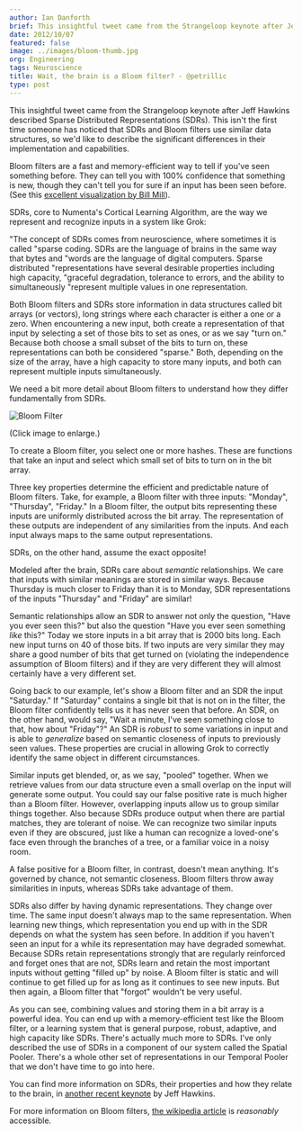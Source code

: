 ```yaml
---
author: Ian Danforth
brief: This insightful tweet came from the Strangeloop keynote after Jeff Hawkins described Sparse Distributed Representations (SDRs). This isn't the first time
date: 2012/10/07
featured: false
image: ../images/bloom-thumb.jpg
org: Engineering
tags: Neuroscience
title: Wait, the brain is a Bloom filter? - @petrillic
type: post
---
```


This insightful tweet came from the Strangeloop keynote after Jeff Hawkins
described Sparse Distributed Representations (SDRs). This isn't the first time
someone has noticed that SDRs and Bloom filters use similar data structures, so
we'd like to describe the significant differences in their implementation and
capabilities.

Bloom filters are a fast and memory-efficient way to tell if you've seen
something before. They can tell you with 100% confidence that something is new,
though they can't tell you for sure if an input has been seen before. (See this
[excellent visualization by Bill Mill](http://billmill.org/bloomfilter-tutorial/)).

SDRs, core to Numenta's Cortical Learning Algorithm, are the way we represent
and recognize inputs in a system like Grok:

"The concept of SDRs comes from neuroscience, where sometimes it is called
"sparse coding. SDRs are the language of brains in the same way that bytes and
"words are the language of digital computers.  Sparse distributed
"representations have several desirable properties including high capacity,
"graceful degradation, tolerance to errors, and the ability to simultaneously
"represent multiple values in one representation.

Both Bloom filters and SDRs store information in data structures called bit
arrays (or vectors), long strings where each character is either a one or a
zero. When encountering a new input, both create a representation of that input
by selecting a set of those bits to set as ones, or as we say "turn on." Because
both choose a small subset of the bits to turn on, these representations can
both be considered "sparse." Both, depending on the size of the array, have a
high capacity to store many inputs, and both can represent multiple inputs
simultaneously.

We need a bit more detail about Bloom filters to understand how they differ
fundamentally from SDRs.

![Bloom Filter](../images/bloom-thumb.jpg "Bloom filter image")

(Click image to enlarge.)

To create a Bloom filter, you select one or more hashes. These are functions
that take an input and select which small set of bits to turn on in the bit
array.

Three key properties determine the efficient and predictable nature of Bloom
filters. Take, for example, a Bloom filter with three inputs: "Monday",
"Thursday", "Friday." In a Bloom filter, the output bits representing these
inputs are uniformly distributed across the bit array.  The representation of
these outputs are independent of any similarities from the inputs.  And each
input always maps to the same output representations.

SDRs, on the other hand, assume the exact opposite!

Modeled after the brain, SDRs care about *semantic* relationships. We care that
inputs with similar meanings are stored in similar ways.  Because Thursday is
much closer to Friday than it is to Monday, SDR representations of the inputs
"Thursday" and "Friday" are similar!

Semantic relationships allow an SDR to answer not only the question, "Have you
ever seen this?" but also the question "Have you ever seen something *like*
this?"   Today we store inputs in a bit array that is 2000 bits long. Each new
input turns on 40 of those bits. If two inputs are very similar they may share a
good number of bits that get turned on (violating the independence assumption of
Bloom filters) and if they are very different they will almost certainly have a
very different set.

Going back to our example, let's show a Bloom filter and an SDR the input
"Saturday." If "Saturday" contains a single bit that is not on in the filter,
the Bloom filter confidently tells us it has never seen that before. An SDR, on
the other hand, would say, "Wait a minute, I've seen something close to that,
how about "Friday"?" An SDR is *robust* to some variations in input and is able
to *generalize* based on semantic closeness of inputs to previously seen values.
These properties are crucial in allowing Grok to correctly identify the same
object in different circumstances.

Similar inputs get blended, or, as we say, "pooled" together. When we retrieve
values from our data structure even a small overlap on the input will generate
some output. You could say our false positive rate is much higher than a Bloom
filter. However, overlapping inputs allow us to group similar things together.
Also because SDRs produce output when there are partial matches, they are
tolerant of noise. We can recognize two similar inputs even if they are
obscured, just like a human can recognize a loved-one's face even through the
branches of a tree, or a familiar voice in a noisy room.

A false positive for a Bloom filter, in contrast, doesn't mean anything. It's
governed by chance, not semantic closeness. Bloom filters  throw away
similarities in inputs, whereas  SDRs take advantage of them.

SDRs also differ by having dynamic representations. They change over time. The
same input doesn't always map to the same representation. When learning new
things, which representation you end up with in the SDR depends on what the
system has seen before. In addition if you haven't seen an input for a while its
representation may have degraded somewhat. Because SDRs retain representations
strongly that are regularly reinforced and forget ones that are not, SDRs learn
and retain the most important inputs without getting "filled up" by noise. A
Bloom filter is static and will continue to get filled up for as long as it
continues to see new inputs. But then again, a Bloom filter that "forgot"
wouldn't be very useful.

As you can see,  combining values and storing them in a bit array is a powerful
idea. You can end up with a memory-efficient test like the Bloom filter, or a
learning system that is general purpose, robust, adaptive, and high capacity
like SDRs.  There's actually much more to SDRs. I've only described the use of
SDRs in a component of our system called the Spatial Pooler. There's a whole
other set of representations in our Temporal Pooler that we don't have time to
go into here.

You can find more information on SDRs, their properties and how they relate to
the brain, in [another recent keynote](http://youtu.be/A8sHMcCk0lU) by Jeff
Hawkins.

For more information on Bloom filters,
[the wikipedia article](http://en.wikipedia.org/wiki/Bloom_filter) is
*reasonably* accessible.
